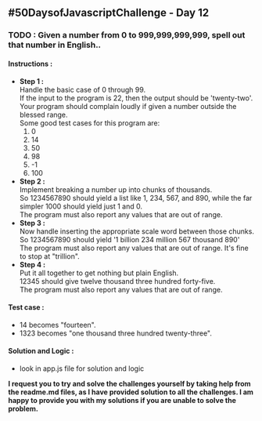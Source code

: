 <h2>#50DaysofJavascriptChallenge - Day 12</h2>

<h3><strong>TODO : </strong> Given a number from 0 to 999,999,999,999, spell out that number in English..</h3>

<h4><strong>Instructions : </strong></h4>
<ul>
 <li><strong>Step 1 : <br> </strong>
        Handle the basic case of 0 through 99. <br>
        If the input to the program is 22, then the output should be 'twenty-two'. <br>
        Your program should complain loudly if given a number outside the blessed range. <br>
        Some good test cases for this program are:
        <ol>
            <li>0</li>
            <li>14</li>
            <li>50</li>
            <li>98</li>
            <li>-1</li>
            <li>100</li>
        </ol>
 </li>

 <li><strong>Step 2 : <br> </strong>
        Implement breaking a number up into chunks of thousands. <br>
        So 1234567890 should yield a list like 1, 234, 567, and 890, while the far simpler 1000 should yield just 1 and
        0. <br>
        The program must also report any values that are out of range.
 </li>

 <li><strong>Step 3 : <br> </strong>
        Now handle inserting the appropriate scale word between those chunks. <br>
        So 1234567890 should yield '1 billion 234 million 567 thousand 890' <br>
        The program must also report any values that are out of range. It's fine to stop at "trillion".
 </li>

 <li><strong>Step 4 : </strong> <br>
        Put it all together to get nothing but plain English. <br>
        12345 should give twelve thousand three hundred forty-five. <br>
        The program must also report any values that are out of range.
</li>
</ul>

<h4><strong>Test case : </strong></h4>
<ul>
    <li>14 becomes "fourteen".</li>
    <li>1323 becomes "one thousand three hundred twenty-three".</li>
</ul>

<!-- <h4><strong>What is fabonaci series? : </strong></h4>
<ul>
    <li>fabonaci series is the sum of the two preceding ones. The sequence commonly starts from 0 and 1, hence next two
        numbers would be 1 and 2 which are sum of 0 and 1 and 1, 1 respectively.</li>
</ul>
 -->
<h4><strong>Solution and Logic : </strong></h4>
<ul>
    <li>look in app.js file for solution and logic</li>
</ul>

<strong>
    <p>I request you to try and solve the challenges yourself by taking help from the readme.md files, as I have
        provided solution to all the challenges. I am happy to provide you with my solutions if you are unable to
        solve
        the problem.</p>
</strong>
</strong>